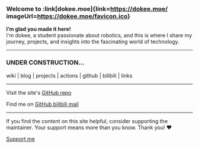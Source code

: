 ### Welcome to :link[dokee.moe]{link=https://dokee.moe/ imageUrl=https://dokee.moe/favicon.ico}


**I’m glad you made it here!**
<br>
I'm dokee, a student passionate about robotics, and this is where I share my journey, projects, and insights into the fascinating world of technology.

---

### UNDER CONSTRUCTION...
wiki | blog | projects | actions | github | bilibili | links

---

<p>
  Visit the site's
  <a
    class="inline-block ml-1.5 op-75 hover:op-100"
    href="https://github.com/dokee39/moe"
    target="_blank"
    aria-label="dokee.moe on GitHub (external link)"
  >
    <span i-simple-icons-github></span>
    GitHub repo
  </a>
</p>

<p>
  <span class="inline-block mr-1.5 mb-2">Find me on</span>
  <span class="inline-flex flex-wrap gap-2 op-75 hover:op-100">
    <a
      href="https://github.com/dokee39"
      target="_blank"
      aria-label="Find me on GitHub (external link)"
    >
      <span i-uil-github-alt></span> GitHub
    </a>
    <a
      href="https://space.bilibili.com/355620078/"
      target="_blank"
      aria-label="Find me on bilibili (external link)"
    >
      <span i-mingcute-bilibili-line></span> bilibili
    </a>
    <a
      href="mailto:dokee.39@gmail.com"
      target="_blank"
      aria-label="Find me on bilibili (external link)"
    >
      <span i-fluent-mail-16-regular></span> mail
    </a>
  </span>
</p>

---

If you find the content on this site helpful, consider supporting the maintainer. Your support means more than you know. Thank you! ❤️

<div class="flex flex-wrap gap-4">
  <a
    class="btn-rose"
    href="/404"
    target="_blank"
    aria-label="Support dokee (external link)"
  >
    <div class="i-ph-heart-duotone transition-all ease-out duration-200"></div>
    Support me
  </a>
</div>

